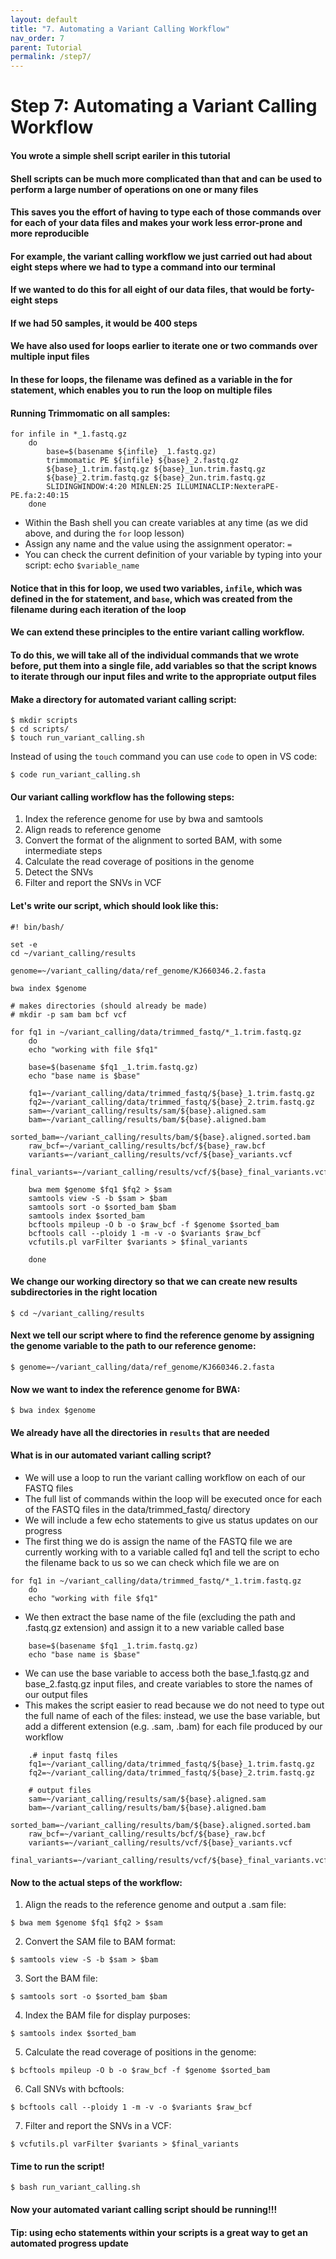 ```yaml
---
layout: default
title: "7. Automating a Variant Calling Workflow"
nav_order: 7
parent: Tutorial
permalink: /step7/
---
```


# Step 7: Automating a Variant Calling Workflow

#### You wrote a simple shell script eariler in this tutorial
#### Shell scripts can be much more complicated than that and can be used to perform a large number of operations on one or many files  
#### This saves you the effort of having to type each of those commands over for each of your data files and makes your work less error-prone and more reproducible  
#### For example, the variant calling workflow we just carried out had about eight steps where we had to type a command into our terminal   
#### If we wanted to do this for all eight of our data files, that would be forty-eight steps  
#### If we had 50 samples, it would be 400 steps
#### We have also used for loops earlier to iterate one or two commands over multiple input files  
#### In these for loops, the filename was defined as a variable in the for statement, which enables you to run the loop on multiple files  


#### Running Trimmomatic on all samples:

```
for infile in *_1.fastq.gz
    do
        base=$(basename ${infile} _1.fastq.gz)  
        trimmomatic PE ${infile} ${base}_2.fastq.gz  
        ${base}_1.trim.fastq.gz ${base}_1un.trim.fastq.gz  
        ${base}_2.trim.fastq.gz ${base}_2un.trim.fastq.gz  
        SLIDINGWINDOW:4:20 MINLEN:25 ILLUMINACLIP:NexteraPE-PE.fa:2:40:15   
    done
``` 

* Within the Bash shell you can create variables at any time (as we did above, and during the `for` loop lesson)  
* Assign any name and the value using the assignment operator: `=`  
* You can check the current definition of your variable by typing into your script: echo `$variable_name`  

#### Notice that in this for loop, we used two variables, `infile`, which was defined in the for statement, and `base`, which was created from the filename during each iteration of the loop  

#### We can extend these principles to the entire variant calling workflow. 
#### To do this, we will take all of the individual commands that we wrote before, put them into a single file, add variables so that the script knows to iterate through our input files and write to the appropriate output files

#### Make a directory for automated variant calling script:

`$ mkdir scripts`  
`$ cd scripts/`  
`$ touch run_variant_calling.sh`  

Instead of using the `touch` command you can use `code` to open in VS code:  

`$ code run_variant_calling.sh`



#### Our variant calling workflow has the following steps:  
1. Index the reference genome for use by bwa and samtools  
2. Align reads to reference genome  
3. Convert the format of the alignment to sorted BAM, with some intermediate steps  
4. Calculate the read coverage of positions in the genome  
5. Detect the SNVs  
6. Filter and report the SNVs in VCF  


#### Let's write our script, which should look like this:  

```
#! bin/bash/

set -e
cd ~/variant_calling/results

genome=~/variant_calling/data/ref_genome/KJ660346.2.fasta

bwa index $genome

# makes directories (should already be made)
# mkdir -p sam bam bcf vcf

for fq1 in ~/variant_calling/data/trimmed_fastq/*_1.trim.fastq.gz
    do
    echo "working with file $fq1"

    base=$(basename $fq1 _1.trim.fastq.gz)
    echo "base name is $base"

    fq1=~/variant_calling/data/trimmed_fastq/${base}_1.trim.fastq.gz
    fq2=~/variant_calling/data/trimmed_fastq/${base}_2.trim.fastq.gz
    sam=~/variant_calling/results/sam/${base}.aligned.sam
    bam=~/variant_calling/results/bam/${base}.aligned.bam
    sorted_bam=~/variant_calling/results/bam/${base}.aligned.sorted.bam
    raw_bcf=~/variant_calling/results/bcf/${base}_raw.bcf
    variants=~/variant_calling/results/vcf/${base}_variants.vcf
    final_variants=~/variant_calling/results/vcf/${base}_final_variants.vcf 

    bwa mem $genome $fq1 $fq2 > $sam
    samtools view -S -b $sam > $bam
    samtools sort -o $sorted_bam $bam 
    samtools index $sorted_bam
    bcftools mpileup -O b -o $raw_bcf -f $genome $sorted_bam
    bcftools call --ploidy 1 -m -v -o $variants $raw_bcf 
    vcfutils.pl varFilter $variants > $final_variants
   
    done
```
 

#### We change our working directory so that we can create new results subdirectories in the right location  

`$ cd ~/variant_calling/results`   

#### Next we tell our script where to find the reference genome by assigning the genome variable to the path to our reference genome:  

`$ genome=~/variant_calling/data/ref_genome/KJ660346.2.fasta`  

#### Now we want to index the reference genome for BWA:

`$ bwa index $genome`  

#### We already have all the directories in `results` that are needed


#### What is in our automated variant calling script?
* We will use a loop to run the variant calling workflow on each of our FASTQ files   
* The full list of commands within the loop will be executed once for each of the FASTQ files in the data/trimmed_fastq/ directory   
* We will include a few echo statements to give us status updates on our progress  
* The first thing we do is assign the name of the FASTQ file we are currently working with to a variable called fq1 and tell the script to echo the filename back to us so we can check which file we are on  

```
for fq1 in ~/variant_calling/data/trimmed_fastq/*_1.trim.fastq.gz
    do
    echo "working with file $fq1"
```  

* We then extract the base name of the file (excluding the path and .fastq.gz extension) and assign it to a new variable called base  

```
    base=$(basename $fq1 _1.trim.fastq.gz)
    echo "base name is $base"
```

* We can use the base variable to access both the base_1.fastq.gz and base_2.fastq.gz input files, and create variables to store the names of our output files   
* This makes the script easier to read because we do not need to type out the full name of each of the files: instead, we use the base variable, but add a different extension (e.g. .sam, .bam) for each file produced by our workflow  

```
    .# input fastq files
    fq1=~/variant_calling/data/trimmed_fastq/${base}_1.trim.fastq.gz
    fq2=~/variant_calling/data/trimmed_fastq/${base}_2.trim.fastq.gz
        
    # output files
    sam=~/variant_calling/results/sam/${base}.aligned.sam
    bam=~/variant_calling/results/bam/${base}.aligned.bam
    sorted_bam=~/variant_calling/results/bam/${base}.aligned.sorted.bam
    raw_bcf=~/variant_calling/results/bcf/${base}_raw.bcf
    variants=~/variant_calling/results/vcf/${base}_variants.vcf
    final_variants=~/variant_calling/results/vcf/${base}_final_variants.vcf   
```

#### Now to the actual steps of the workflow:

1. Align the reads to the reference genome and output a .sam file:

`$ bwa mem $genome $fq1 $fq2 > $sam`  

2. Convert the SAM file to BAM format:  

`$ samtools view -S -b $sam > $bam`  

3. Sort the BAM file:  

`$ samtools sort -o $sorted_bam $bam`  

4. Index the BAM file for display purposes:  

`$ samtools index $sorted_bam`  

5. Calculate the read coverage of positions in the genome:  

`$ bcftools mpileup -O b -o $raw_bcf -f $genome $sorted_bam`  

6. Call SNVs with bcftools:  

`$ bcftools call --ploidy 1 -m -v -o $variants $raw_bcf`  

7. Filter and report the SNVs in a VCF:  

`$ vcfutils.pl varFilter $variants > $final_variants`  


#### Time to run the script!

`$ bash run_variant_calling.sh`  

#### Now your automated variant calling script should be running!!!
#### Tip:  using echo statements within your scripts is a great way to get an automated progress update
